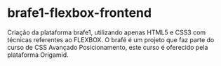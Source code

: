 # brafe1-flexbox-frontend
Criação da plataforma brafe1, utilizando apenas HTML5 e CSS3 com técnicas referentes ao FLEXBOX. O brafé é um projeto que faz parte do curso de CSS Avançado Posicionamento, este curso é oferecido pela plataforma Origamid.
